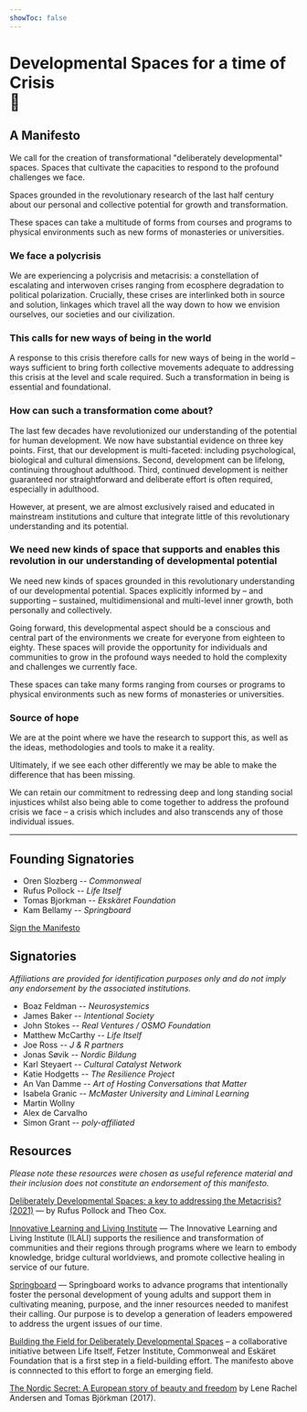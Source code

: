 ```yaml
---
showToc: false
---
```


<div className="text-center">
  <h1 className="text-5xl leading-normal border-b-slate-500">Developmental Spaces for a time of Crisis<br />🌱</h1>
  <h2 className="text-4xl font-bold mt-0 mb-20">A Manifesto</h2>
</div>

<div className="text-xl">

<div className="text-2xl text-slate-600 font-light text-justify font-bold leading-snug">
We call for the creation of transformational "deliberately developmental" spaces. Spaces that cultivate the capacities to respond to the profound challenges we face.

Spaces grounded in the revolutionary research of the last half century about our personal and collective potential for growth and transformation.

These spaces can take a multitude of forms from courses and programs to physical environments such as new forms of monasteries or universities.
</div>

### We face a polycrisis

We are experiencing a polycrisis and metacrisis: a constellation of escalating and interwoven crises ranging from ecosphere degradation to political polarization. Crucially, these crises are interlinked both in source and solution, linkages which travel all the way down to how we envision ourselves, our societies and our civilization.

### This calls for new ways of being in the world

A response to this crisis therefore calls for new ways of being in the world – ways sufficient to bring forth collective movements adequate to addressing this crisis at the level and scale required. Such a transformation in being is essential and foundational.

### How can such a transformation come about?

The last few decades have revolutionized our understanding of the potential for human development. We now have substantial evidence on three key points. First, that our development is multi-faceted: including psychological, biological and cultural dimensions. Second, development can be lifelong, continuing throughout adulthood. Third, continued development is neither guaranteed nor straightforward and deliberate effort is often required, especially in adulthood.

However, at present, we are almost exclusively raised and educated in mainstream institutions and culture that integrate little of this revolutionary understanding and its potential.

### We need new kinds of space that supports and enables this revolution in our understanding of developmental potential

We need new kinds of spaces grounded in this revolutionary understanding of our developmental potential. Spaces explicitly informed by – and supporting – sustained, multidimensional and multi-level inner growth, both personally and collectively.

Going forward, this developmental aspect should be a conscious and central part of the environments we create for everyone from eighteen to eighty. These spaces will provide the opportunity for individuals and communities to grow in the profound ways needed to hold the complexity and challenges we currently face.

These spaces can take many forms ranging from courses or programs to physical environments such as new forms of monasteries or universities.

### Source of hope

We are at the point where we have the research to support this, as well as the ideas, methodologies and tools to make it a reality.

Ultimately, if we see each other differently we may be able to make the difference that has been missing.

We can retain our commitment to redressing deep and long standing social injustices whilst also being able to come together to address the profound crisis we face – a crisis which includes and also transcends any of those individual issues.

---

## Founding Signatories

- Oren Slozberg -- *Commonweal*
- Rufus Pollock -- *Life Itself*
- Tomas Bjorkman -- *Ekskäret Foundation*
- Kam Bellamy -- *Springboard*

<p className="pt-10 pb-15">
  <a className="text-4xl bg-yellow-400 hover:bg-yellow-500 font-bold no-underline py-6 px-8 rounded-md" href="https://forms.gle/KKfX3ypK3yCHZsgK9">Sign the Manifesto</a>
</p>
</div>

## Signatories

*Affiliations are provided for identification purposes only and do not imply any endorsement by the associated institutions.*

- Boaz Feldman  -- _Neurosystemics_
- James Baker -- *Intentional Society*
- John Stokes -- *Real Ventures / OSMO Foundation*
- Matthew McCarthy -- *Life Itself*
- Joe Ross --  *J & R partners*
- Jonas Søvik -- *Nordic Bildung*
- Karl Steyaert -- *Cultural Catalyst Network*
- Katie Hodgetts -- *The Resilience Project*
- An Van Damme -- *Art of Hosting Conversations that Matter*
- Isabela Granic -- *McMaster University and Liminal Learning*
- Martin Wollny 
- Alex de Carvalho 
- Simon Grant -- *poly-affiliated* 

## Resources

*Please note these resources were chosen as useful reference material and their inclusion does not constitute an endorsement of this manifesto.*

[Deliberately Developmental Spaces: a key to addressing the Metacrisis? (2021)](https://lifeitself.org/blog/2021/10/05/deliberately-developmental-spaces-a-key-to-addressing-the-metacrisis) — by Rufus Pollock and Theo Cox.

[Innovative Learning and Living Institute](https://ilali.global/) — The Innovative Learning and Living Institute (ILALI) supports the resilience and transformation of communities and their regions through programs where we learn to embody knowledge, bridge cultural worldviews, and promote collective healing in service of our future.

[Springboard](https://www.springboardlife.org/) — Springboard works to advance programs that intentionally foster the personal development of young adults and support them in cultivating meaning, purpose, and the inner resources needed to manifest their calling. Our purpose is to develop a generation of leaders empowered to address the urgent issues of our time.

[Building the Field for Deliberately Developmental Spaces](https://lifeitself.org/blog/2023/06/20/building-field-for-developmental-spaces) – a collaborative initiative between Life Itself, Fetzer Institute, Commonweal and Eskäret Foundation that is a first step in a field-building effort. The manifesto above is connnected to this effort to forge an emerging field.

[The Nordic Secret: A European story of beauty and freedom](https://www.nordicsecret.org/) by Lene Rachel Andersen and Tomas Björkman (2017).
